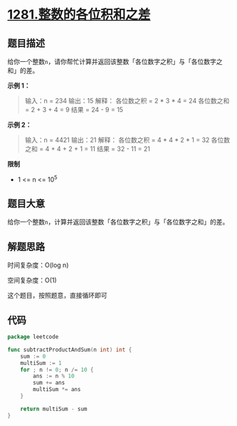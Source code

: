 # [1281.整数的各位积和之差](https://leetcode.cn/problems/subtract-the-product-and-sum-of-digits-of-an-integer/)

## 题目描述

给你一个整数`n`，请你帮忙计算并返回该整数「各位数字之积」与「各位数字之和」的差。

**示例 1：**

> 输入：n = 234
> 输出：15
> 解释：
> 各位数之积 = 2 * 3 * 4 = 24
> 各位数之和 = 2 + 3 + 4 = 9
> 结果 = 24 - 9 = 15

**示例 2：**

> 输入：n = 4421
> 输出：21
> 解释：
> 各位数之积 = 4 * 4 * 2 * 1 = 32
> 各位数之和 = 4 + 4 + 2 + 1 = 11
> 结果 = 32 - 11 = 21

**限制**

* 1 <= n <= $10^5$

## 题目大意

给你一个整数`n`，计算并返回该整数「各位数字之积」与「各位数字之和」的差。

## 解题思路

时间复杂度：O(log n)

空间复杂度：O(1)

这个题目，按照题意，直接循环即可

## 代码

```go
package leetcode

func subtractProductAndSum(n int) int {
	sum := 0
	multiSum := 1
	for ; n != 0; n /= 10 {
		ans := n % 10
		sum += ans
		multiSum *= ans
	}

	return multiSum - sum
}
```
